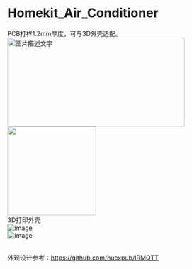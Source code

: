 # Homekit_Air_Conditioner
PCB打样1.2mm厚度，可与3D外壳适配。
<br><img src="https://github.com/LouisLee985/Homekit-Air-Conditioner/blob/main/hardware/AC_IR_Homekit_5V1A_3.0_0402/AC_IR_Homekit_5V1A_3.0_0402.jpg" width="400" height="200" alt="图片描述文字"/>
<br>
<img src="https://github.com/LouisLee985/Homekit-Air-Conditioner/blob/main/hardware/AC_IR_Homekit_5V1A_3.0_0402/IMG_1000.jpg" width="200" height="200"/>
<br>3D打印外壳
<br>![image](https://github.com/LouisLee985/Homekit-Air-Conditioner/blob/main/hardware/AC_IR_Homekit_5V1A_3.0_0402/IMG_1001.jpg)
<br>![image](https://github.com/LouisLee985/Homekit-Air-Conditioner/blob/main/hardware/AC_IR_Homekit_5V1A_3.0_0402/IMG_1002.jpg)

<br>外观设计参考：https://github.com/huexpub/IRMQTT
